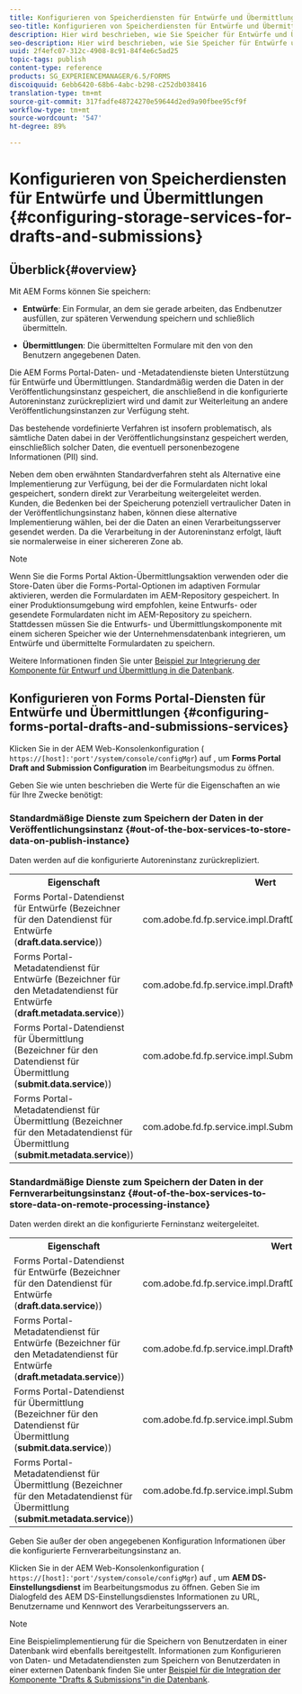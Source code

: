 ```yaml
---
title: Konfigurieren von Speicherdiensten für Entwürfe und Übermittlungen
seo-title: Konfigurieren von Speicherdiensten für Entwürfe und Übermittlungen
description: Hier wird beschrieben, wie Sie Speicher für Entwürfe und Übermittlungen konfigurieren
seo-description: Hier wird beschrieben, wie Sie Speicher für Entwürfe und Übermittlungen konfigurieren
uuid: 2f4efc07-312c-4908-8c91-84f4e6c5ad25
topic-tags: publish
content-type: reference
products: SG_EXPERIENCEMANAGER/6.5/FORMS
discoiquuid: 6ebb6420-68b6-4abc-b298-c252db038416
translation-type: tm+mt
source-git-commit: 317fadfe48724270e59644d2ed9a90fbee95cf9f
workflow-type: tm+mt
source-wordcount: '547'
ht-degree: 89%

---
```



# Konfigurieren von Speicherdiensten für Entwürfe und Übermittlungen {#configuring-storage-services-for-drafts-and-submissions}

## Überblick{#overview}

Mit AEM Forms können Sie speichern:

* **Entwürfe**: Ein Formular, an dem sie gerade arbeiten, das Endbenutzer ausfüllen, zur späteren Verwendung speichern und schließlich übermitteln.

* **Übermittlungen**: Die übermittelten Formulare mit den von den Benutzern angegebenen Daten.

Die AEM Forms Portal-Daten- und -Metadatendienste bieten Unterstützung für Entwürfe und Übermittlungen. Standardmäßig werden die Daten in der Veröffentlichungsinstanz gespeichert, die anschließend in die konfigurierte Autoreninstanz zurückrepliziert wird und damit zur Weiterleitung an andere Veröffentlichungsinstanzen zur Verfügung steht.

Das bestehende vordefinierte Verfahren ist insofern problematisch, als sämtliche Daten dabei in der Veröffentlichungsinstanz gespeichert werden, einschließlich solcher Daten, die eventuell personenbezogene Informationen (PII) sind.

Neben dem oben erwähnten Standardverfahren steht als Alternative eine Implementierung zur Verfügung, bei der die Formulardaten nicht lokal gespeichert, sondern direkt zur Verarbeitung weitergeleitet werden. Kunden, die Bedenken bei der Speicherung potenziell vertraulicher Daten in der Veröffentlichungsinstanz haben, können diese alternative Implementierung wählen, bei der die Daten an einen Verarbeitungsserver gesendet werden. Da die Verarbeitung in der Autoreninstanz erfolgt, läuft sie normalerweise in einer sichereren Zone ab.

>[!NOTE]
>
>Wenn Sie die Forms Portal Aktion-Übermittlungsaktion verwenden oder die Store-Daten über die Forms-Portal-Optionen im adaptiven Formular aktivieren, werden die Formulardaten im AEM-Repository gespeichert. In einer Produktionsumgebung wird empfohlen, keine Entwurfs- oder gesendete Formulardaten nicht im AEM-Repository zu speichern. Stattdessen müssen Sie die Entwurfs- und Übermittlungskomponente mit einem sicheren Speicher wie der Unternehmensdatenbank integrieren, um Entwürfe und übermittelte Formulardaten zu speichern.
>
>Weitere Informationen finden Sie unter [Beispiel zur Integrierung der Komponente für Entwurf und Übermittlung in die Datenbank](/help/forms/using/integrate-draft-submission-database.md).

## Konfigurieren von Forms Portal-Diensten für Entwürfe und Übermittlungen  {#configuring-forms-portal-drafts-and-submissions-services}

Klicken Sie in der AEM Web-Konsolenkonfiguration ( `https://[host]:'port'/system/console/configMgr`) auf , um **Forms Portal Draft and Submission Configuration** im Bearbeitungsmodus zu öffnen.

Geben Sie wie unten beschrieben die Werte für die Eigenschaften an wie für Ihre Zwecke benötigt:

### Standardmäßige Dienste zum Speichern der Daten in der Veröffentlichungsinstanz  {#out-of-the-box-services-to-store-data-on-publish-instance}

Daten werden auf die konfigurierte Autoreninstanz zurückrepliziert.

<table>
 <tbody>
  <tr>
   <th>Eigenschaft</th>
   <th>Wert</th>
  </tr>
  <tr>
   <td>Forms Portal-Datendienst für Entwürfe (Bezeichner für den Datendienst für Entwürfe (<strong>draft.data.service</strong>))</td>
   <td>com.adobe.fd.fp.service.impl.DraftDataServiceImpl<br /> </td>
  </tr>
  <tr>
   <td>Forms Portal-Metadatendienst für Entwürfe (Bezeichner für den Metadatendienst für Entwürfe (<strong>draft.metadata.service</strong>))</td>
   <td>com.adobe.fd.fp.service.impl.DraftMetadataServiceImpl<br /> </td>
  </tr>
  <tr>
   <td>Forms Portal-Datendienst für Übermittlung (Bezeichner für den Datendienst für Übermittlung (<strong>submit.data.service</strong>))</td>
   <td>com.adobe.fd.fp.service.impl.SubmitDataServiceImpl<br /> </td>
  </tr>
  <tr>
   <td>Forms Portal-Metadatendienst für Übermittlung (Bezeichner für den Metadatendienst für Übermittlung (<strong>submit.metadata.service</strong>))</td>
   <td>com.adobe.fd.fp.service.impl.SubmitMetadataServiceImpl<br /> </td>
  </tr>
 </tbody>
</table>

### Standardmäßige Dienste zum Speichern der Daten in der Fernverarbeitungsinstanz  {#out-of-the-box-services-to-store-data-on-remote-processing-instance}

Daten werden direkt an die konfigurierte Ferninstanz weitergeleitet.

<table>
 <tbody>
  <tr>
   <th>Eigenschaft</th>
   <th>Wert</th>
  </tr>
  <tr>
   <td>Forms Portal-Datendienst für Entwürfe (Bezeichner für den Datendienst für Entwürfe (<strong>draft.data.service</strong>))</td>
   <td>com.adobe.fd.fp.service.impl.DraftDataServiceRemoteImpl<br /> </td>
  </tr>
  <tr>
   <td>Forms Portal-Metadatendienst für Entwürfe (Bezeichner für den Metadatendienst für Entwürfe (<strong>draft.metadata.service</strong>))</td>
   <td>com.adobe.fd.fp.service.impl.DraftMetadataServiceRemoteImpl<br /> </td>
  </tr>
  <tr>
   <td>Forms Portal-Datendienst für Übermittlung (Bezeichner für den Datendienst für Übermittlung (<strong>submit.data.service</strong>))</td>
   <td>com.adobe.fd.fp.service.impl.SubmitDataServiceRemoteImpl<br /> </td>
  </tr>
  <tr>
   <td>Forms Portal-Metadatendienst für Übermittlung (Bezeichner für den Metadatendienst für Übermittlung (<strong>submit.metadata.service</strong>))</td>
   <td>com.adobe.fd.fp.service.impl.SubmitMetadataServiceRemoteImpl<br /> </td>
  </tr>
 </tbody>
</table>

Geben Sie außer der oben angegebenen Konfiguration Informationen über die konfigurierte Fernverarbeitungsinstanz an.

Klicken Sie in der AEM Web-Konsolenkonfiguration ( `https://[host]:'port'/system/console/configMgr`) auf , um **AEM DS-Einstellungsdienst** im Bearbeitungsmodus zu öffnen. Geben Sie im Dialogfeld des AEM DS-Einstellungsdienstes Informationen zu URL, Benutzername und Kennwort des Verarbeitungsservers an.

>[!NOTE]
>
>Eine Beispielimplementierung für die Speichern von Benutzerdaten in einer Datenbank wird ebenfalls bereitgestellt. Informationen zum Konfigurieren von Daten- und Metadatendiensten zum Speichern von Benutzerdaten in einer externen Datenbank finden Sie unter [Beispiel für die Integration der Komponente &quot;Drafts &amp; Submissions&quot;in die Datenbank](/help/forms/using/integrate-draft-submission-database.md).

